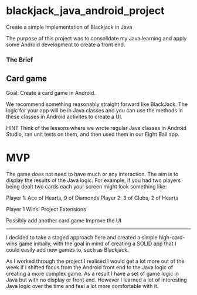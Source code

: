 # blackjack_java_android_project
Create a simple implementation of Blackjack in Java

The purpose of this project was to consolidate my Java learning and apply some Android development to create a front end.

### The Brief

## Card game

Goal: Create a card game in Android.

We recommend something reasonably straight forward like BlackJack. The logic for your app will be in Java classes and you can use the methods in these classes in Android activites to create a UI.

HINT Think of the lessons where we wrote regular Java classes in Android Studio, ran unit tests on them, and then used them in our Eight Ball app.

# MVP

The game does not need to have much or any interaction. The aim is to display the results of the Java logic. For example, if you had two players being dealt two cards each your screen might look something like:

  Player 1: Ace of Hearts, 9 of Diamonds
  Player 2: 3 of Clubs, 2 of Hearts

  Player 1 Wins!
Project Extensions

Possibly add another card game
Improve the UI

----
I decided to take a staged approach here and created a simple high-card-wins game initially, with the goal in mind of creating a SOLID app that I could easily add new games to, such as Blackjack.

As I worked through the project I realised I would get a lot more out of the week if I shifted focus from the Android front end to the Java logic of creating a more complex game. As a result I have a set of game logic in Java but with no display or front end. However I learned a lot of interesting Java logic over the time and feel a lot more comfortable with it.

